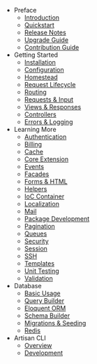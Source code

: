 - Preface
    - [Introduction](/docs/en/4.2/introduction)
    - [Quickstart](/docs/en/4.2/quick)
    - [Release Notes](/docs/en/4.2/releases)
    - [Upgrade Guide](/docs/en/4.2/upgrade)
    - [Contribution Guide](/docs/en/4.2/contributions)
- Getting Started
    - [Installation](/docs/en/4.2/installation)
    - [Configuration](/docs/en/4.2/configuration)
    - [Homestead](/docs/en/4.2/homestead)
    - [Request Lifecycle](/docs/en/4.2/lifecycle)
    - [Routing](/docs/en/4.2/routing)
    - [Requests & Input](/docs/en/4.2/requests)
    - [Views & Responses](/docs/en/4.2/responses)
    - [Controllers](/docs/en/4.2/controllers)
    - [Errors & Logging](/docs/en/4.2/errors)
- Learning More
    - [Authentication](/docs/en/4.2/security)
    - [Billing](/docs/en/4.2/billing)
    - [Cache](/docs/en/4.2/cache)
    - [Core Extension](/docs/en/4.2/extending)
    - [Events](/docs/en/4.2/events)
    - [Facades](/docs/en/4.2/facades)
    - [Forms & HTML](/docs/en/4.2/html)
    - [Helpers](/docs/en/4.2/helpers)
    - [IoC Container](/docs/en/4.2/ioc)
    - [Localization](/docs/en/4.2/localization)
    - [Mail](/docs/en/4.2/mail)
    - [Package Development](/docs/en/4.2/packages)
    - [Pagination](/docs/en/4.2/pagination)
    - [Queues](/docs/en/4.2/queues)
    - [Security](/docs/en/4.2/security)
    - [Session](/docs/en/4.2/session)
    - [SSH](/docs/en/4.2/ssh)
    - [Templates](/docs/en/4.2/templates)
    - [Unit Testing](/docs/en/4.2/testing)
    - [Validation](/docs/en/4.2/validation)
- Database
    - [Basic Usage](/docs/en/4.2/database)
    - [Query Builder](/docs/en/4.2/queries)
    - [Eloquent ORM](/docs/en/4.2/eloquent)
    - [Schema Builder](/docs/en/4.2/schema)
    - [Migrations & Seeding](/docs/en/4.2/migrations)
    - [Redis](/docs/en/4.2/redis)
- Artisan CLI
    - [Overview](/docs/en/4.2/artisan)
    - [Development](/docs/en/4.2/commands)
